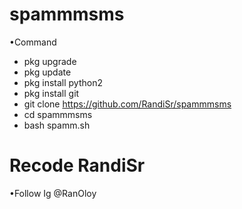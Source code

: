 # spammmsms
•Command
- pkg upgrade
- pkg update
- pkg install python2
- pkg install git
- git clone https://github.com/RandiSr/spammmsms 
- cd spammmsms
- bash spamm.sh

# Recode RandiSr

•Follow Ig @RanOloy
